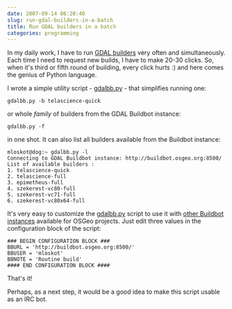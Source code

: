 ```yaml
---
date: 2007-09-14 06:20:40
slug: run-gdal-builders-in-a-batch
title: Run GDAL builders in a batch
categories: programming
---
```


In my daily work, I have to run [GDAL builders](http://buildbot.osgeo.org:8500/) very often and simultaneously. Each time I need to request new builds, I have to make 20-30 clicks. So, when it's third or fifth round of building, every click hurts :) and here comes the genius of Python language.




I wrote a simple utility script - [gdalbb.py](/download/software/scripts/gdalbb.py) - that simplifies running one:

    
    gdalbb.py -b telascience-quick


or whole _family_ of builders from the GDAL Buildbot instance:

    
    gdalbb.py -f


in one shot. It can also list all builders available from the Buildbot instance:

    
    mloskot@dog:~ gdalbb.py -l
    Connecting to GDAL Buildbot instance: http://buildbot.osgeo.org:8500/
    List of available builders :
    1. telascience-quick
    2. telascience-full
    3. epimetheus-full
    4. szekerest-vc80-full
    5. szekerest-vc71-full
    6. szekerest-vc80x64-full







It's very easy to customize the [gdalbb.py](/download/software/scripts/gdalbb.py) script to use it with [other Buildbot instances](http://buildbot.osgeo.org/) available for OSGeo projects. Just edit three values in the configuration block of the script:

    
    ### BEGIN CONFIGURATION BLOCK ###
    BBURL = 'http://buildbot.osgeo.org:8500/'
    BBUSER = 'mloskot'
    BBNOTE = 'Routine build'
    #### END CONFIGURATION BLOCK ####


That's it!




Perhaps, as a next step, it would be a good idea to make this script usable as an IRC bot.

